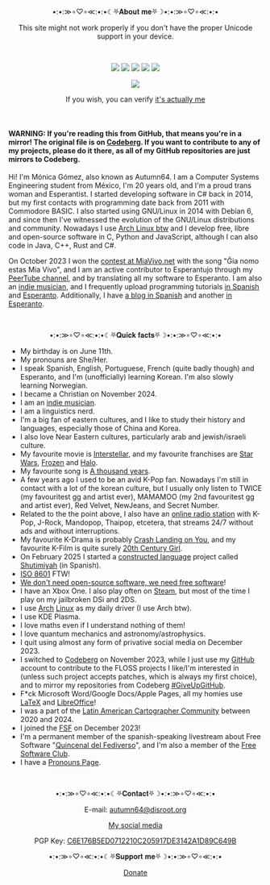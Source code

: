 <p align="center">•:•:≫∘♡∘≪:•:•☾⛧𝐀𝐛𝐨𝐮𝐭 𝐦𝐞⛧☽•:•:≫∘♡∘≪:•:•</p>

<p align="center">This site might not work properly if you don't have the proper Unicode support in your device.</p>

<br>

<p align="center">
<img src="https://img.shields.io/badge/she%2Fher-pink?label=pronouns&style=for-the-badge">
<img src="https://img.shields.io/badge/17-limegreen?label=repos&style=for-the-badge">
<img src="https://img.shields.io/liberapay/patrons/autumn64.svg?logo=liberapay&style=for-the-badge">
<img src="https://img.shields.io/badge/2014-tan?label=coder%20since&style=for-the-badge">
<img src="https://img.shields.io/badge/Arch-blue?label=distro&style=for-the-badge">
</p>

<p align="center">
<img src="https://www.autumn64.xyz/res/fsf_member.png">
</p>

<p align="center">
If you wish, you can verify <a href="https://www.autumn64.xyz/key.html">it's actually me</a>
</p>

<br>

#### WARNING: If you're reading this from GitHub, that means you're in a mirror! The original file is on [Codeberg](https://codeberg.org/Autumn64/AboutMe/src/branch/main/README.md). If you want to contribute to any of my projects, please do it there, as all of my GitHub repositories are just mirrors to Codeberg.

Hi! I'm Mónica Gómez, also known as Autumn64. I am a Computer Systems Engineering student from México, I'm 20 years old, and I'm a proud trans woman and Esperantist. I started developing software in C# back in 2014, but my first contacts with programming date back from 2011 with Commodore BASIC. I also started using GNU/Linux in 2014 with Debian 6, and since then I've witnessed the evolution of the GNU/Linux distributions and community. Nowadays I use [Arch Linux btw](https://archlinux.org/) and I develop free, libre and open-source software in C, Python and JavaScript, although I can also code in Java, C++, Rust and C#.

On October 2023 I won the [contest at MiaVivo.net](https://www.miavivo.net/?status/1-1-1698395536) with the song "Ĝia nomo estas Mia Vivo", and I am an active contributor to Esperantujo through my [PeerTube channel](https://tube.tchncs.de/a/autumn64/video-channels), and by translating all my software to Esperanto. I am also an [indie musician](https://music.autumn64.xyz/), and I frequently upload programming tutorials [in Spanish](https://video.hardlimit.com/c/autumn64/videos) and [Esperanto](https://tube.tchncs.de/c/autumn64.eo/videos). Additionally, I have [a blog in Spanish](https://blog.autumn64.xyz/) and another [in Esperanto](https://blogo.autumn64.xyz/).

<br>

<p align="center">•:•:≫∘♡∘≪:•:•☾⛧𝐐𝐮𝐢𝐜𝐤 𝐟𝐚𝐜𝐭𝐬⛧☽•:•:≫∘♡∘≪:•:•</p>

- My birthday is on June 11th.
- My pronouns are She/Her.
- I speak Spanish, English, Portuguese, French (quite badly though) and Esperanto, and I'm (unofficially) learning Korean. I'm also slowly learning Norwegian.
- I became a Christian on November 2024.
- I am an [indie musician](https://music.autumn64.xyz/).
- I am a linguistics nerd.
- I'm a big fan of eastern cultures, and I like to study their history and languages, especially those of China and Korea.
- I also love Near Eastern cultures, particularly arab and jewish/israeli culture.
- My favourite movie is [Interstellar](https://en.wikipedia.org/wiki/Interstellar_(film)), and my favourite franchises are [Star Wars](https://en.wikipedia.org/wiki/Star_Wars), [Frozen](https://en.wikipedia.org/wiki/Frozen_(franchise)) and [Halo](https://en.wikipedia.org/wiki/Halo_(franchise)).
- My favourite song is [A thousand years](https://redirect.invidious.io/watch?v=rtOvBOTyX00).
- A few years ago I used to be an avid K-Pop fan. Nowadays I'm still in contact with a lot of the korean culture, but I usually only listen to TWICE (my favouritest gg and artist ever), MAMAMOO (my 2nd favouritest gg and artist ever), Red Velvet, NewJeans, and Secret Number.
- Related to the the point above, I also have an [online radio station](https://yazhouradio.autumn64.xyz) with K-Pop, J-Rock, Mandopop, Thaipop, etcetera, that streams 24/7 without ads and without interruptions.
- My favourite K-Drama is probably [Crash Landing on You](https://en.wikipedia.org/wiki/Crash_Landing_on_You), and my favourite K-Film is quite surely [20th Century Girl](https://en.wikipedia.org/wiki/20th_Century_Girl).
- On February 2025 I started a [constructed language](https://en.wikipedia.org/wiki/Constructed_language) project called [Shutimiyah](https://www.shutimiyah.net) (in Spanish).
- [ISO 8601](https://en.wikipedia.org/wiki/ISO_8601) FTW!
- [We don't need open-source software, we need free software](https://ploum.net/2023-06-19-more-rms.html)!
- I have an Xbox One. I also play often on [Steam](https://steamcommunity.com/profiles/76561199486117495/), but most of the time I play on my jailbroken DSi and 2DS.
- I use [Arch](https://archlinux.org/) [Linux](https://pawb.social/post/5079071) as my daily driver (I use Arch btw).
- I use KDE Plasma.
- I love maths even if I understand nothing of them!
- I love quantum mechanics and astronomy/astrophysics.
- I quit using almost any form of privative social media on December 2023.
- I switched to [Codeberg](https://codeberg.org/Autumn64) on November 2023, while I just use my [GitHub](https://github.com/Autumn64) account to contribute to the FLOSS projects I like/I'm interested in (unless such project accepts patches, which is always my first choice), and to mirror my repositories from Codeberg [#GiveUpGitHub](https://sfconservancy.org/GiveUpGitHub/).
- F*ck Microsoft Word/Google Docs/Apple Pages, all my homies use [LaTeX](https://www.latex-project.org/) and [LibreOffice](https://www.libreoffice.org/)!
- I was a part of the [Latin American Cartographer Community](https://www.halo2.online/forums/) between 2020 and 2024.
- I joined the [FSF](https://www.fsf.org/) on December 2023!
- I'm a permanent member of the spanish-speaking livestream about Free Software "[Quincenal del Fediverso](https://fediverse.tv/c/clubdesoftwarelibre/)", and I'm also a member of the [Free Software Club](https://softlibre.com.ar/).
- I have a [Pronouns Page](https://pronouns.page/@autumn64).

<br>

<p align="center">•:•:≫∘♡∘≪:•:•☾⛧𝐂𝐨𝐧𝐭𝐚𝐜𝐭⛧☽•:•:≫∘♡∘≪:•:•</p>

<p align="center">E-mail: <a href="mailto:autumn64@disroot.org">autumn64@disroot.org</a></p>

<p align="center"><a href="https://www.autumn64.xyz/social.html">My social media</a></p>
<p align="center">PGP Key: <a href="https://www.autumn64.xyz/key.html">C6E176B5ED0712210C205917DE3142A1D89C649B</a></p>

<p align="center">•:•:≫∘♡∘≪:•:•☾⛧𝐒𝐮𝐩𝐩𝐨𝐫𝐭 𝐦𝐞⛧☽•:•:≫∘♡∘≪:•:•</p>

<p align="center"><a href="https://www.autumn64.xyz/donate.html">Donate</a></p>
